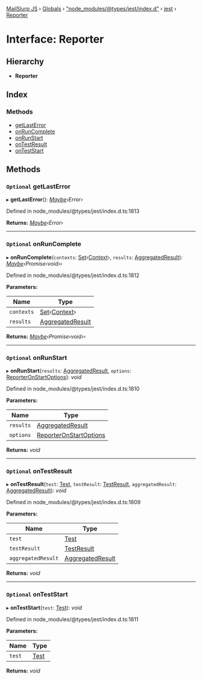 [MailSlurp JS](../README.md) › [Globals](../globals.md) › ["node_modules/@types/jest/index.d"](../modules/_node_modules__types_jest_index_d_.md) › [jest](../modules/_node_modules__types_jest_index_d_.jest.md) › [Reporter](_node_modules__types_jest_index_d_.jest.reporter.md)

# Interface: Reporter

## Hierarchy

* **Reporter**

## Index

### Methods

* [getLastError](_node_modules__types_jest_index_d_.jest.reporter.md#optional-getlasterror)
* [onRunComplete](_node_modules__types_jest_index_d_.jest.reporter.md#optional-onruncomplete)
* [onRunStart](_node_modules__types_jest_index_d_.jest.reporter.md#optional-onrunstart)
* [onTestResult](_node_modules__types_jest_index_d_.jest.reporter.md#optional-ontestresult)
* [onTestStart](_node_modules__types_jest_index_d_.jest.reporter.md#optional-onteststart)

## Methods

### `Optional` getLastError

▸ **getLastError**(): *[Maybe](../modules/_node_modules__types_jest_index_d_.jest.md#maybe)‹Error›*

Defined in node_modules/@types/jest/index.d.ts:1813

**Returns:** *[Maybe](../modules/_node_modules__types_jest_index_d_.jest.md#maybe)‹Error›*

___

### `Optional` onRunComplete

▸ **onRunComplete**(`contexts`: [Set](_node_modules__types_jest_index_d_.jest.set.md)‹[Context](_node_modules__types_jest_index_d_.jest.context.md)›, `results`: [AggregatedResult](_node_modules__types_jest_index_d_.jest.aggregatedresult.md)): *[Maybe](../modules/_node_modules__types_jest_index_d_.jest.md#maybe)‹Promise‹void››*

Defined in node_modules/@types/jest/index.d.ts:1812

**Parameters:**

Name | Type |
------ | ------ |
`contexts` | [Set](_node_modules__types_jest_index_d_.jest.set.md)‹[Context](_node_modules__types_jest_index_d_.jest.context.md)› |
`results` | [AggregatedResult](_node_modules__types_jest_index_d_.jest.aggregatedresult.md) |

**Returns:** *[Maybe](../modules/_node_modules__types_jest_index_d_.jest.md#maybe)‹Promise‹void››*

___

### `Optional` onRunStart

▸ **onRunStart**(`results`: [AggregatedResult](_node_modules__types_jest_index_d_.jest.aggregatedresult.md), `options`: [ReporterOnStartOptions](_node_modules__types_jest_index_d_.jest.reporteronstartoptions.md)): *void*

Defined in node_modules/@types/jest/index.d.ts:1810

**Parameters:**

Name | Type |
------ | ------ |
`results` | [AggregatedResult](_node_modules__types_jest_index_d_.jest.aggregatedresult.md) |
`options` | [ReporterOnStartOptions](_node_modules__types_jest_index_d_.jest.reporteronstartoptions.md) |

**Returns:** *void*

___

### `Optional` onTestResult

▸ **onTestResult**(`test`: [Test](_node_modules__types_jest_index_d_.jest.test.md), `testResult`: [TestResult](_node_modules__types_jest_index_d_.jest.testresult.md), `aggregatedResult`: [AggregatedResult](_node_modules__types_jest_index_d_.jest.aggregatedresult.md)): *void*

Defined in node_modules/@types/jest/index.d.ts:1809

**Parameters:**

Name | Type |
------ | ------ |
`test` | [Test](_node_modules__types_jest_index_d_.jest.test.md) |
`testResult` | [TestResult](_node_modules__types_jest_index_d_.jest.testresult.md) |
`aggregatedResult` | [AggregatedResult](_node_modules__types_jest_index_d_.jest.aggregatedresult.md) |

**Returns:** *void*

___

### `Optional` onTestStart

▸ **onTestStart**(`test`: [Test](_node_modules__types_jest_index_d_.jest.test.md)): *void*

Defined in node_modules/@types/jest/index.d.ts:1811

**Parameters:**

Name | Type |
------ | ------ |
`test` | [Test](_node_modules__types_jest_index_d_.jest.test.md) |

**Returns:** *void*
